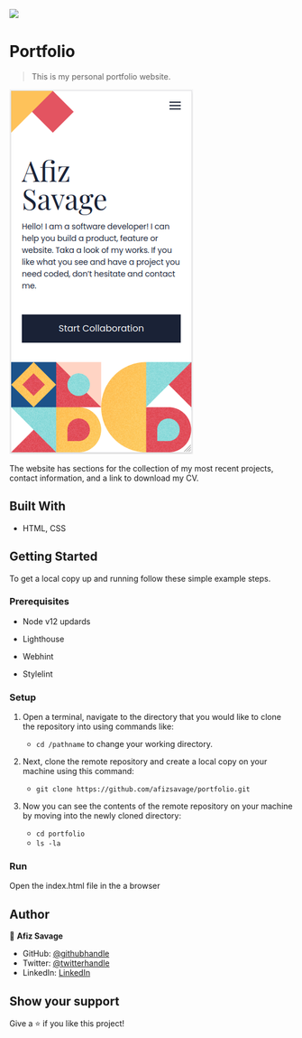 ![](https://img.shields.io/badge/Microverse-blueviolet)

# Portfolio

> This is my personal portfolio website.

![screenshot](assets/app-Screenshot.png)

The website has sections for the collection of my most recent projects, contact information, and a link to download my CV.

## Built With

- HTML, CSS

## Getting Started

To get a local copy up and running follow these simple example steps.

### Prerequisites

- Node v12 updards

- Lighthouse

- Webhint

- Stylelint

### Setup

1.  Open a terminal, navigate to the directory that you would like to clone the repository into using commands like:

    - `cd /pathname` to change your working directory.

2.  Next, clone the remote repository and create a local copy on your machine using this command:

    - `git clone https://github.com/afizsavage/portfolio.git`

3.  Now you can see the contents of the remote repository on your machine by moving into the newly cloned directory:

    - `cd portfolio`
    - `ls -la`

### Run

Open the index.html file in the a browser

## Author

👤 **Afiz Savage**

- GitHub: [@githubhandle](https://github.com/afizsavage)
- Twitter: [@twitterhandle](https://twitter.com/fizzo_geek)
- LinkedIn: [LinkedIn](https://www.linkedin.com/in/afiz-savage-3b91a21ba/)

## Show your support

Give a ⭐️ if you like this project!
